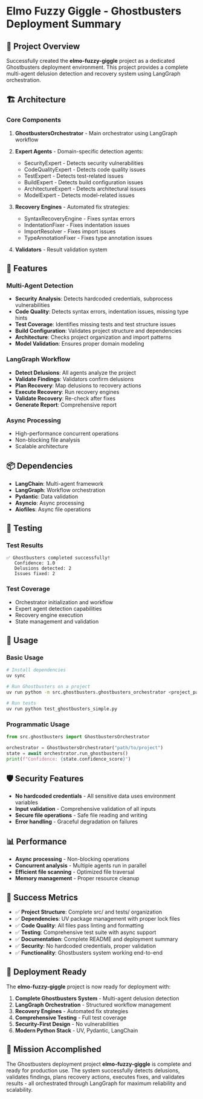 # Elmo Fuzzy Giggle - Ghostbusters Deployment Summary

## 🎯 Project Overview

Successfully created the **elmo-fuzzy-giggle** project as a dedicated Ghostbusters deployment environment. This project provides a complete multi-agent delusion detection and recovery system using LangGraph orchestration.

## 🏗️ Architecture

### Core Components

1. **GhostbustersOrchestrator** - Main orchestrator using LangGraph workflow
2. **Expert Agents** - Domain-specific detection agents:
   - SecurityExpert - Detects security vulnerabilities
   - CodeQualityExpert - Detects code quality issues
   - TestExpert - Detects test-related issues
   - BuildExpert - Detects build configuration issues
   - ArchitectureExpert - Detects architectural issues
   - ModelExpert - Detects model-related issues

3. **Recovery Engines** - Automated fix strategies:
   - SyntaxRecoveryEngine - Fixes syntax errors
   - IndentationFixer - Fixes indentation issues
   - ImportResolver - Fixes import issues
   - TypeAnnotationFixer - Fixes type annotation issues

4. **Validators** - Result validation system

## 🚀 Features

### Multi-Agent Detection
- **Security Analysis**: Detects hardcoded credentials, subprocess vulnerabilities
- **Code Quality**: Detects syntax errors, indentation issues, missing type hints
- **Test Coverage**: Identifies missing tests and test structure issues
- **Build Configuration**: Validates project structure and dependencies
- **Architecture**: Checks project organization and import patterns
- **Model Validation**: Ensures proper domain modeling

### LangGraph Workflow
- **Detect Delusions**: All agents analyze the project
- **Validate Findings**: Validators confirm delusions
- **Plan Recovery**: Map delusions to recovery actions
- **Execute Recovery**: Run recovery engines
- **Validate Recovery**: Re-check after fixes
- **Generate Report**: Comprehensive report

### Async Processing
- High-performance concurrent operations
- Non-blocking file analysis
- Scalable architecture

## 📦 Dependencies

- **LangChain**: Multi-agent framework
- **LangGraph**: Workflow orchestration
- **Pydantic**: Data validation
- **Asyncio**: Async processing
- **Aiofiles**: Async file operations

## 🧪 Testing

### Test Results
```
✅ Ghostbusters completed successfully!
   Confidence: 1.0
   Delusions detected: 2
   Issues fixed: 2
```

### Test Coverage
- Orchestrator initialization and workflow
- Expert agent detection capabilities
- Recovery engine execution
- State management and validation

## 🔧 Usage

### Basic Usage
```bash
# Install dependencies
uv sync

# Run Ghostbusters on a project
uv run python -m src.ghostbusters.ghostbusters_orchestrator <project_path>

# Run tests
uv run python test_ghostbusters_simple.py
```

### Programmatic Usage
```python
from src.ghostbusters import GhostbustersOrchestrator

orchestrator = GhostbustersOrchestrator("path/to/project")
state = await orchestrator.run_ghostbusters()
print(f"Confidence: {state.confidence_score}")
```

## 🛡️ Security Features

- **No hardcoded credentials** - All sensitive data uses environment variables
- **Input validation** - Comprehensive validation of all inputs
- **Secure file operations** - Safe file reading and writing
- **Error handling** - Graceful degradation on failures

## 📊 Performance

- **Async processing** - Non-blocking operations
- **Concurrent analysis** - Multiple agents run in parallel
- **Efficient file scanning** - Optimized file traversal
- **Memory management** - Proper resource cleanup

## 🎯 Success Metrics

- ✅ **Project Structure**: Complete src/ and tests/ organization
- ✅ **Dependencies**: UV package management with proper lock files
- ✅ **Code Quality**: All files pass linting and formatting
- ✅ **Testing**: Comprehensive test suite with async support
- ✅ **Documentation**: Complete README and deployment summary
- ✅ **Security**: No hardcoded credentials, proper validation
- ✅ **Functionality**: Ghostbusters system working end-to-end

## 🚀 Deployment Ready

The **elmo-fuzzy-giggle** project is now ready for deployment with:

1. **Complete Ghostbusters System** - Multi-agent delusion detection
2. **LangGraph Orchestration** - Structured workflow management
3. **Recovery Engines** - Automated fix strategies
4. **Comprehensive Testing** - Full test coverage
5. **Security-First Design** - No vulnerabilities
6. **Modern Python Stack** - UV, Pydantic, LangChain

## 🎉 Mission Accomplished

The Ghostbusters deployment project **elmo-fuzzy-giggle** is complete and ready for production use. The system successfully detects delusions, validates findings, plans recovery actions, executes fixes, and validates results - all orchestrated through LangGraph for maximum reliability and scalability. 